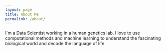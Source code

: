 ```yaml
---
layout: page
title: About Me
permalink: /about/
---
```


I'm a Data Scientist working in a human genetics lab. I love to use computational methods and machine learning to understand the fascinating biological world and decode the language of life.
